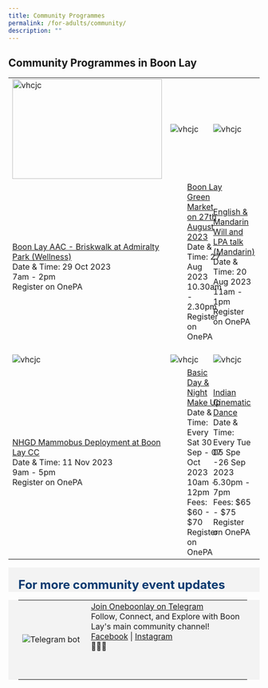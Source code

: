```yaml
---
title: Community Programmes
permalink: /for-adults/community/
description: ""
---
```

## Community Programmes in Boon Lay

<table>
	<tbody><tr>
		<td><img style="height:200px;width:300px" alt="vhcjc" src="https://static1.straitstimes.com.sg/s3fs-public/styles/large30x20/public/articles/2022/06/11/ads-sembawangtrail-11062022.jpg?VersionId=1TAjafSl8Yc_6WIOIitAcKsCZuO1k91_"></td>
		<td><img alt="vhcjc" src="https://blog.hubspot.com/hs-fs/hubfs/sustainable%20marketing.jpg?width=595&amp;height=400&amp;name=sustainable%20marketing.jpg"></td>
		<td><img alt="vhcjc" src="https://i.ytimg.com/vi/UduAQzV73Bw/hq720.jpg?sqp=-oaymwE7CK4FEIIDSFryq4qpAy0IARUAAAAAGAElAADIQj0AgKJD8AEB-AH-CYAC0AWKAgwIABABGEcgSyhlMA8=&amp;rs=AOn4CLBKnh-ki-ppzGGMTINubrQhjRX6xQ"></td>
	</tr>
	<tr>
		<td><a href="https://www.onepa.gov.sg/events/boon-lay-aac-briskwalk-at-admiralty-park-wellness-70817877">Boon Lay AAC - Briskwalk at Admiralty Park (Wellness)</a><br>Date &amp; Time: 29 Oct 2023 <br>7am - 2pm<br>Register on OnePA<br></td>
		<td><div style="position:relative;left:34px;"><a href="https://www.onepa.gov.sg/events/boon-lay-green-market-on-27th-august-2023-68845310">Boon Lay Green Market on 27th August 2023</a><br>Date &amp; Time: 27 Aug 2023 <br>10.30am - 2.30pm<br>Register on OnePA<br><br></div></td>
		<td><a href="https://www.onepa.gov.sg/events/english-mandarin-will-and-lpa-talk-mandarin-13301263"> English &amp; Mandarin Will and LPA talk (Mandarin)</a><br>Date &amp; Time: 20 Aug 2023 <br>11am - 1pm<br>Register on OnePA<br>	</td></tr>
<tr>
		<td><img alt="vhcjc" src="https://cdn-assets-eu.frontify.com/s3/frontify-enterprise-files-eu/eyJwYXRoIjoiaWhoLWhlYWx0aGNhcmUtYmVyaGFkXC9hY2NvdW50c1wvYzNcLzQwMDA2MjRcL3Byb2plY3RzXC8yMDlcL2Fzc2V0c1wvYTZcLzM3MzgxXC83NDNlMWU4Y2RkMjVkMmJmNWZkZjdhZTM3ODk2MzNlMS0xNjU4Mjk4OTU3LmpwZyJ9:ihh-healthcare-berhad:Vgt4pTXVetFn_VnrNo8CQJ_B1V_Zi2NavGfleEy3qas?width={width}"></td>
		<td><img alt="vhcjc" src="https://uploads.dailyvanity.sg/wp-content/uploads/2020/03/makeup-classes-singapore-fb-761x395.jpg"></td>
		<td><img alt="vhcjc" src="https://www.indianheritage.gov.sg/en/-/media/ihc2017/odissi-2-(1).jpeg?as=1&amp;w=700"></td>
	</tr>
<tr>
		<td><a href="https://www.onepa.gov.sg/events/nhgd-mammobus-deployment-at-boon-lay-cc-11-november-2023-57889406">NHGD Mammobus Deployment at Boon Lay CC</a><br>Date &amp; Time: 11 Nov 2023 <br>9am - 5pm<br>Register on OnePA<br></td> 
		<td><div style="position:relative;left:34px"><a href="https://www.onepa.gov.sg/courses/basic-day-night-make-up-c027029570">Basic Day &amp; Night Make Up</a><br>Date &amp; Time: Every Sat 30 Sep - 07 Oct 2023 <br>10am - 12pm<br>Fees: $60 - $70<br>Register on OnePA<br></div></td>
		<td><a href="https://www.onepa.gov.sg/courses/indian-cinematic-dance-c027029264"> Indian Cinematic Dance</a><br>Date &amp; Time: Every Tue 05 Spe -26 Sep 2023 <br>5.30pm - 7pm <br>Fees: $65 - $75<br>Register on OnePA<br>
</td>
	</tr>			
</tbody></table>
	
<div class="row" style="font-size:24px; font-weight: 700; color: #063970; background-color: #f3f3f3; padding: 20px 0px 0px 20px;">For more community event updates</div>
<div class="row" style="font-size:18px ;background-color: #f3f3f3; padding: 0px 25px 0px 20px;">
	<table style="width:100%">
  <tbody><tr>
		</tr><tr>
		<td style="width:30%">
      <img src="https://scontent-xsp1-2.xx.fbcdn.net/v/t1.6435-9/155047777_10159039075818560_1813083149321125721_n.jpg?_nc_cat=104&amp;ccb=1-7&amp;_nc_sid=8bfeb9&amp;_nc_ohc=T62IpYX-QUMAX_YFLOT&amp;_nc_ht=scontent-xsp1-2.xx&amp;oh=00_AfDl9mruhy1myzCQ1Jr1bVZR37B6N0i5qV0ZgASQmH4Bog&amp;oe=64CA0FD0" alt="Telegram bot">
    </td>	
    <td style="width:70%">
      	<a href="https://t.me/oneboonlay" target="_blank">Join  Oneboonlay on Telegram</a>
   <br>
	Follow, Connect, and Explore with Boon Lay's main community channel!<br> 
	<a href="https://www.facebook.com/OneBoonLay/" target="_blank">Facebook</a> | 	<a href="https://www.instagram.com/oneboonlay/?hl=en" target="_blank">Instagram</a><br>🌟🏢📲<p></p>
    <br><p></p></td>
  </tr></tbody></table>
</div>
